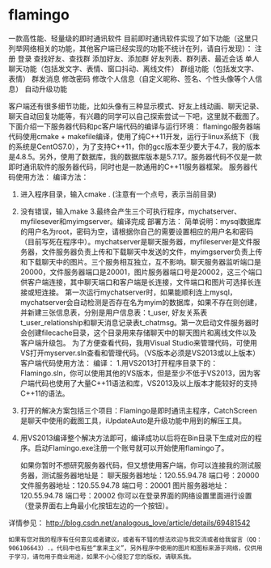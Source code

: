 # flamingo
一款高性能、轻量级的即时通讯软件
目前即时通讯软件实现了如下功能（这里只列举网络相关的功能，其他客户端已经实现的功能不统计在列，请自行发现）：
注册
登录
查找好友、查找群
添加好友、添加群
好友列表、群列表、最近会话
单人聊天功能（包括发文字、表情、窗口抖动、离线文件）
群组功能（包括发文字、表情）
群发消息
修改密码
修改个人信息（自定义昵称、签名、个性头像等个人信息）
自动升级功能
	
客户端还有很多细节功能，比如头像有三种显示模式、好友上线动画、聊天记录、聊天自动回复功能等，有兴趣的同学可以自己探索尝试一下吧，这里就不截图了。
下面介绍一下服务器代码和pc客户端代码的编译与运行环境：
flamingo服务器端代码使用cmake + makefile编译，使用了纯C++11开发，运行于linux系统下（我的系统是CentOS7.0），为了支持C++11，你的gcc版本至少要大于4.7，我的版本是4.8.5。另外，使用了数据库，我的数据库版本是5.7.17。服务器代码不仅是一款即时通讯软件的服务器代码，同时也是一款通用的C++11服务器框架。
服务器代码使用方法：
编译方法：
1. 进入程序目录，输入cmake . (注意有一个点号，表示当前目录)
2. 没有错误，输入make
3.最终会产生三个可执行程序，mychatserver、myfilesever和myimgserver。编译完成
部署方法：
简单说明：mysql数据库的用户名为root，密码为空，请根据你自己的需要设置相应的用户名和密码（目前写死在程序中）。mychatserver是聊天服务器，myfileserver是文件服务器，文件服务器负责上传和下载聊天中发送的文件，myimgserver负责上传和下载聊天中的图片。三个服务相互独立，互不影响。聊天服务器监听端口是20000，文件服务器端口是20001，图片服务器端口号是20002，这三个端口供客户端连接，其中聊天端口和客户端是长连接，文件端口和图片可选择长连接或短连接。
       第一次运行mychatserver时，如果能顺利连上mysql，mychatserver会自动检测是否存在名为myim的数据库，如果不存在则创建，并新建三张信息表，分别是用户信息表：t_user, 好友关系表t_user_relationship和聊天消息记录表t_chatmsg。第一次启动文件服务器时会创建filecache目录，这个目录用来存储聊天中的聊天图片和离线文件以及客户端升级包。
    为了方便查看代码，我用Visual Studio来管理代码，可使用VS打开myserver.sln查看和管理代码。（VS版本必须是VS2013或以上版本）
客户端代码使用方法：
编译：
1.用VS2013打开程序目录下的：Flamingo.sln，你可以使用其他的VS版本，但是至少不低于VS2013，因为客户端代码也使用了大量C++11语法和库，VS2013及以上版本才能较好的支持C++11的语法。
2. 打开的解决方案包括三个项目：Flamingo是即时通讯主程序，CatchScreen是聊天中使用的截图工具，iUpdateAuto是升级功能中用到的解压工具。
3. 用VS2013编译整个解决方法即可，编译成功以后将在Bin目录下生成对应的程序。启动Flamingo.exe注册一个账号就可以开始使用flamingo了。

    如果你暂时不想研究服务器代码，但又想使用客户端，你可以连接我的测试服务器，测试服务器地址是：
聊天服务器地址：120.55.94.78 端口号：20000
文件服务器地址：120.55.94.78 端口号：20001
图片服务器地址：120.55.94.78 端口号：20002
你可以在登录界面的网络设置里面进行设置（登录界面右上角最小化按钮左边的一个按钮）。

详情参见： http://blog.csdn.net/analogous_love/article/details/69481542

    如果有您对我的程序有任何意见或者建议，或者有不错的想法欢迎与我交流或者给我留言（QQ：906106643）.。代码中也有些“拿来主义”，另外程序中使用的图片和图标来源于网络，仅供用于学习，请勿用于商业用途，如果不小心侵犯了您的版权，请联系我。
        
        
